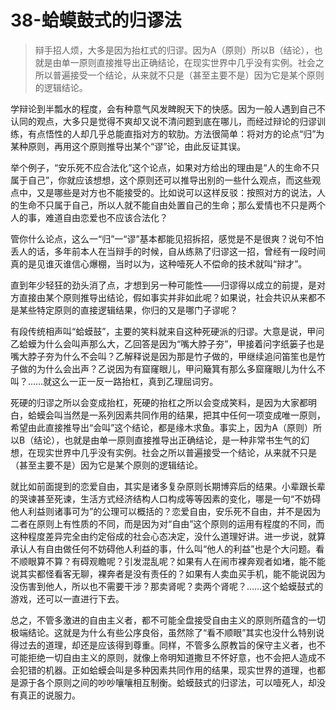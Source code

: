 # 38-蛤蟆鼓式的归谬法

> 辩手招人烦，大多是因为抬杠式的归谬。因为A（原则）所以B（结论），也就是由单一原则直接推导出正确结论，在现实世界中几乎没有实例。社会之所以普遍接受一个结论，从来就不只是（甚至主要不是）因为它是某个原则的逻辑结论。

学辩论到半瓢水的程度，会有种意气风发睥睨天下的快感。因为一般人遇到自己不认同的观点，大多只是觉得不爽却又说不清问题到底在哪儿，而经过辩论的归谬训练，有点悟性的人却几乎总能直指对方的软肋。方法很简单：将对方的论点“归”为某种原则，再用这个原则推导出某个“谬”论，由此反证其误。

举个例子，“安乐死不应合法化”这个论点，如果对方给出的理由是“人的生命不只属于自己”，你就应该想想，这个原则还可以推导出别的一些什么观点，而这些观点中，又是哪些是对方也不能接受的。比如说可以这样反驳：按照对方的说法，人的生命不只属于自己，所以人就不能自由处置自己的生命；那么爱情也不只是两个人的事，难道自由恋爱也不应该合法化？

管你什么论点，这么一“归”一“谬”基本都能见招拆招，感觉是不是很爽？说句不怕丢人的话，多年前本人在当辩手的时候，自从练熟了归谬这一招，曾经有一段时间真的是见谁灭谁信心爆棚，当时以为，这种噎死人不偿命的技术就叫“辩才”。

直到年少轻狂的劲头消了点，才想到另一种可能性——归谬得以成立的前提，是对方直接由某个原则推导出结论，假如事实并非如此呢？如果说，社会共识从来都不是某些特定原则的直接逻辑结果，你归的又是哪门子谬呢？

有段传统相声叫“蛤蟆鼓”，主要的笑料就来自这种死硬派的归谬。大意是说，甲问乙蛤蟆为什么会叫声那么大，乙回答是因为“嘴大脖子夯”，甲接着问字纸篓子也是嘴大脖子夯为什么不会叫？乙解释说是因为那是竹子做的，甲继续追问笛笙也是竹子做的为什么会出声？乙说因为有窟窿眼儿，甲问簸箕有那么多窟窿眼儿为什么不叫？……就这么一正一反一路抬杠，真到乙理屈词穷。

死硬的归谬之所以会变成抬杠，死硬的抬杠之所以会变成笑料，是因为大家都明白，蛤蟆会叫当然是一系列因素共同作用的结果，把其中任何一项变成唯一原则，希望由此直接推导出“会叫”这个结论，都是缘木求鱼。事实上，因为A（原则）所以B（结论），也就是由单一原则直接推导出正确结论，是一种非常书生气的幻想，在现实世界中几乎没有实例。社会之所以普遍接受一个结论，从来就不只是（甚至主要不是）因为它是某个原则的逻辑结论。

就比如前面提到的恋爱自由，其实是诸多复杂原则长期博弈后的结果。小辈跟长辈的哭谏甚至死谏，生活方式经济结构人口构成等等因素的变化，哪是一句“不妨碍他人利益则诸事可为”的公理可以概括的？恋爱自由，安乐死不自由，并不是因为二者在原则上有性质的不同，而是因为对“自由”这个原则的运用有程度的不同，而这种程度差异完全由约定俗成的社会心态决定，没什么道理好讲。进一步说，就算承认人有自由做任何不妨碍他人利益的事，什么叫“他人的利益”也是个大问题。看不顺眼算不算？有碍观瞻呢？引发混乱呢？如果有人在闹市裸奔观者如堵，能不能说其实都怪看客无聊，裸奔者是没有责任的？如果有人卖血买手机，能不能说因为没伤害到他人，所以也不需要干涉？那卖肾呢？卖两个肾呢？……这个蛤蟆鼓式的游戏，还可以一直进行下去。

总之，不管多激进的自由主义者，都不可能全盘接受自由主义的原则所蕴含的一切极端结论。这就是为什么有些公序良俗，虽然除了“看不顺眼”其实也没什么特别说得过去的道理，却还是应该得到尊重。同样，不管多么原教旨的保守主义者，也不可能拒绝一切自由主义的原则，就像上帝明知道撒旦不怀好意，也不会把人造成不会犯错的机器。正如蛤蟆会叫是多种因素共同作用的结果，现实世界的道理，也都是源于各个原则之间的吵吵嚷嚷相互制衡。蛤蟆鼓式的归谬法，可以噎死人，却没有真正的说服力。
